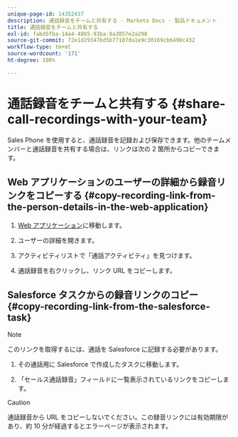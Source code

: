 ```yaml
---
unique-page-id: 14352437
description: 通話録音をチームと共有する - Marketo Docs - 製品ドキュメント
title: 通話録音をチームと共有する
exl-id: fabd5fba-14a4-4885-93ba-9a3857e2a298
source-git-commit: 72e1d29347bd5b77107da1e9c30169cb6490c432
workflow-type: tm+mt
source-wordcount: '171'
ht-degree: 100%

---
```


# 通話録音をチームと共有する {#share-call-recordings-with-your-team}

Sales Phone を使用すると、通話録音を記録および保存できます。他のチームメンバーと通話録音を共有する場合は、リンクは次の 2 箇所からコピーできます。

## Web アプリケーションのユーザーの詳細から録音リンクをコピーする {#copy-recording-link-from-the-person-details-in-the-web-application}

1. [Web アプリケーション](https://toutapp.com/login)に移動します。

1. ユーザーの詳細を開きます。

1. アクティビティリストで「通話アクティビティ」を見つけます。

1. 通話録音を右クリックし、リンク URL をコピーします。

## Salesforce タスクからの録音リンクのコピー {#copy-recording-link-from-the-salesforce-task}

>[!NOTE]
>
>このリンクを取得するには、通話を Salesforce に記録する必要があります。

1. その通話用に Salesforce で作成したタスクに移動します。

1. 「セールス通話録音」フィールドに一覧表示されているリンクをコピーします。

>[!CAUTION]
>
>通話録音から URL をコピーしないでください。この録音リンクには有効期限があり、約 10 分が経過するとエラーページが表示されます。
